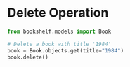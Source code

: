 # Delete Operation

```python
from bookshelf.models import Book

# Delete a book with title '1984'
book = Book.objects.get(title="1984")
book.delete()
